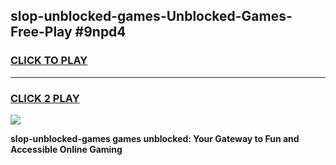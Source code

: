 
## slop-unblocked-games-Unblocked-Games-Free-Play #9npd4
<h3>
<a href="https://us.freeplayer.one?title=slop-unblocked-games&ref=9M">CLICK TO PLAY</a></h3>
<hr>

<h3>
<a href="https://us.freeplayer.one?title=slop-unblocked-games&ref=9M">CLICK 2 PLAY</a>
  
</h3>

<a href="https://us.freeplayer.one?title=slop-unblocked-games&ref=9M"><img src="https://clearcache.store/games.png"></a>


**slop-unblocked-games games unblocked: Your Gateway to Fun and Accessible Online Gaming**
